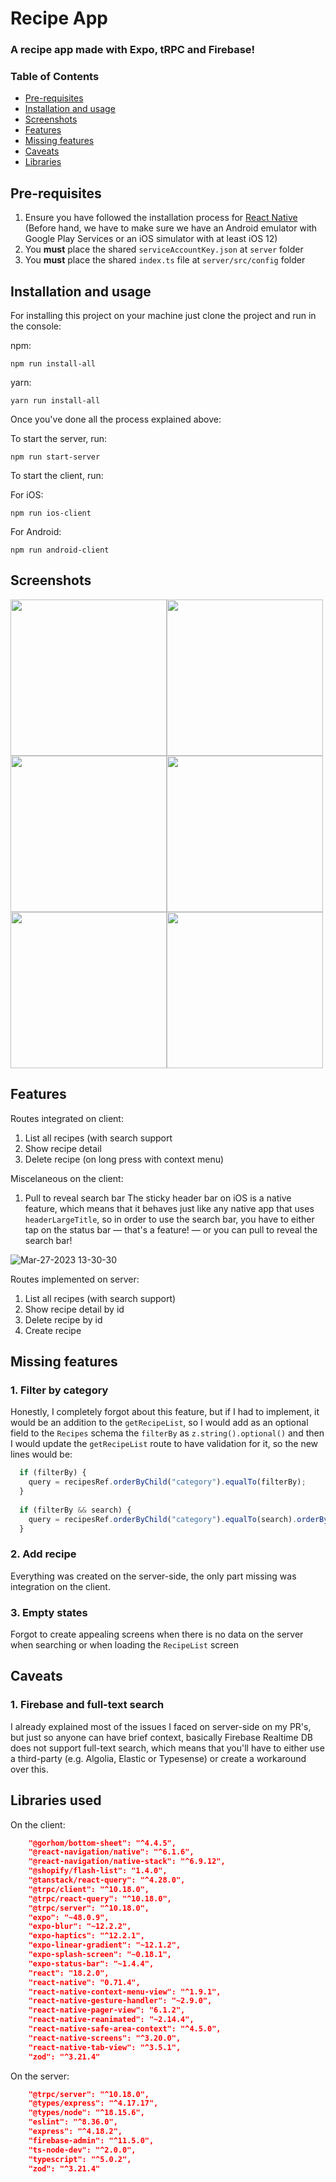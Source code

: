 # Recipe App
### A recipe app made with Expo, tRPC and Firebase!


### Table of Contents
  * [Pre-requisites](#prerequisites)
  * [Installation and usage](#installation)
  * [Screenshots](#screenshots)
  * [Features](#features)
  * [Missing features](#missing)
  * [Caveats](#caveats)
  * [Libraries](#libraries)

## <a name="prerequisites"></a> Pre-requisites

1. Ensure you have followed the installation process for [React Native](https://reactnative.dev/docs/environment-setup) (Before hand, we have to make sure we have an Android emulator with Google Play Services or an iOS simulator with at least iOS 12)
2. You **must** place the shared `serviceAccountKey.json` at `server` folder
3. You **must** place the shared `index.ts` file at `server/src/config` folder

## <a name="installation"></a> Installation and usage

For installing this project on your machine just clone the project and run in the console: 

npm:
```console
npm run install-all
```

yarn:
```console
yarn run install-all
```

Once you've done all the process explained above:

To start the server, run:
```console
npm run start-server
```

To start the client, run:

For iOS:
```console
npm run ios-client
```

For Android:
```console
npm run android-client
```

## <a name="screenshots"></a> Screenshots

<img width="250" src="https://user-images.githubusercontent.com/36211892/228013573-44dda144-082d-46b5-9d87-7ec7de73a12a.png" /><img width="250" src="https://user-images.githubusercontent.com/36211892/228014546-2ed2f50e-2b60-4694-ae0d-75c52068c365.png" /><img width="250" src="https://user-images.githubusercontent.com/36211892/228014998-36863fc0-539f-4230-ac59-dee908f9fb49.png" /><img width="250" src="https://user-images.githubusercontent.com/36211892/228015242-d48aa87e-b2c6-413c-85d8-d07870a3e78c.png" /><img width="250" src="https://user-images.githubusercontent.com/36211892/228015355-05a4fefb-3530-4fc6-8868-c93efb877403.png" /><img width="250" src="https://user-images.githubusercontent.com/36211892/228015465-18ac509c-be40-47b0-a236-b43f8b5f6e2d.png" />

## <a name="features"></a> Features

Routes integrated on client:

1. List all recipes (with search support
2. Show recipe detail
3. Delete recipe (on long press with context menu)

Miscelaneous on the client: 

1. Pull to reveal search bar
The sticky header bar on iOS is a native feature, which means that it behaves just like any native app that uses `headerLargeTitle`, so in order to use the search bar, you have to either tap on the status bar — that's a feature! — or you can pull to reveal the search bar!

![Mar-27-2023 13-30-30](https://user-images.githubusercontent.com/36211892/228020541-a72322d2-317a-4ec1-a163-8e5e7f7387b5.gif)


Routes implemented on server:

1. List all recipes (with search support)
2. Show recipe detail by id
3. Delete recipe by id
5. Create recipe

## <a name="missing"></a> Missing features

### 1. Filter by category
Honestly, I completely forgot about this feature, but if I had to implement, it would be an addition to the `getRecipeList`, so I would add as an optional field to the `Recipes` schema the `filterBy` as `z.string().optional()` and then I would update the `getRecipeList` route to have validation for it, so the new lines would be:

```ts
  if (filterBy) {
    query = recipesRef.orderByChild("category").equalTo(filterBy);
  }
  
  if (filterBy && search) {
    query = recipesRef.orderByChild("category").equalTo(search).orderByChild("title")
  }
```

### 2. Add recipe
Everything was created on the server-side, the only part missing was integration on the client.

### 3. Empty states
Forgot to create appealing screens when there is no data on the server when searching or when loading the `RecipeList` screen

## <a name="caveats"></a> Caveats
### 1. Firebase and full-text search

I already explained most of the issues I faced on server-side on my PR's, but just so anyone can have brief context, basically Firebase Realtime DB does not support full-text search, which means that you'll have to either use a third-party (e.g. Algolia, Elastic or Typesense) or create a workaround over this. 

## <a name="libraries"></a> Libraries used

On the client:
```json
    "@gorhom/bottom-sheet": "^4.4.5",
    "@react-navigation/native": "^6.1.6",
    "@react-navigation/native-stack": "^6.9.12",
    "@shopify/flash-list": "1.4.0",
    "@tanstack/react-query": "^4.28.0",
    "@trpc/client": "^10.18.0",
    "@trpc/react-query": "^10.18.0",
    "@trpc/server": "^10.18.0",
    "expo": "~48.0.9",
    "expo-blur": "~12.2.2",
    "expo-haptics": "^12.2.1",
    "expo-linear-gradient": "~12.1.2",
    "expo-splash-screen": "~0.18.1",
    "expo-status-bar": "~1.4.4",
    "react": "18.2.0",
    "react-native": "0.71.4",
    "react-native-context-menu-view": "^1.9.1",
    "react-native-gesture-handler": "~2.9.0",
    "react-native-pager-view": "6.1.2",
    "react-native-reanimated": "~2.14.4",
    "react-native-safe-area-context": "^4.5.0",
    "react-native-screens": "^3.20.0",
    "react-native-tab-view": "^3.5.1",
    "zod": "^3.21.4"
```

On the server:
```json
    "@trpc/server": "^10.18.0",
    "@types/express": "^4.17.17",
    "@types/node": "^18.15.6",
    "eslint": "^8.36.0",
    "express": "^4.18.2",
    "firebase-admin": "^11.5.0",
    "ts-node-dev": "^2.0.0",
    "typescript": "^5.0.2",
    "zod": "^3.21.4"
```

